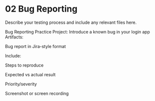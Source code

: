 # 02 Bug Reporting

Describe your testing process and include any relevant files here.

Bug Reporting Practice
Project: Introduce a known bug in your login app
Artifacts:

Bug report in Jira-style format

Include:

Steps to reproduce

Expected vs actual result

Priority/severity

Screenshot or screen recording